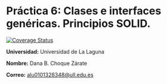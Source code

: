 # Práctica 6: Clases e interfaces genéricas. Principios SOLID.


[![Coverage Status](https://coveralls.io/repos/github/ULL-ESIT-INF-DSI-2122/ull-esit-inf-dsi-21-22-prct06-generics-solid-Dncz/badge.svg?branch=main)](https://coveralls.io/github/ULL-ESIT-INF-DSI-2122/ull-esit-inf-dsi-21-22-prct06-generics-solid-Dncz?branch=main)

**Universidad:** Universidad de La Laguna

**Nombre:** Dana B. Choque Zárate

**Correo:** alu0101328348@ull.edu.es
